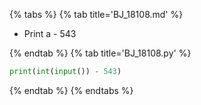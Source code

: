 {% tabs %}
{% tab title='BJ_18108.md' %}

* Print a - 543

{% endtab %}
{% tab title='BJ_18108.py' %}

```py
print(int(input()) - 543)
```

{% endtab %}
{% endtabs %}